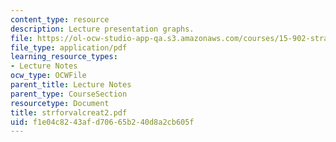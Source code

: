 ```yaml
---
content_type: resource
description: Lecture presentation graphs.
file: https://ol-ocw-studio-app-qa.s3.amazonaws.com/courses/15-902-strategic-management-i-fall-2006/f1e04c8243afd70665b240d8a2cb605f_strforvalcreat2.pdf
file_type: application/pdf
learning_resource_types:
- Lecture Notes
ocw_type: OCWFile
parent_title: Lecture Notes
parent_type: CourseSection
resourcetype: Document
title: strforvalcreat2.pdf
uid: f1e04c82-43af-d706-65b2-40d8a2cb605f
---
```

